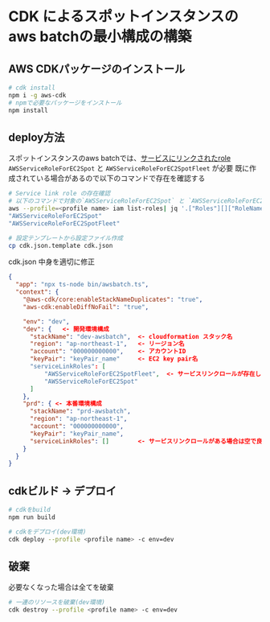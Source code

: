 # CDK によるスポットインスタンスのaws batchの最小構成の構築

## AWS CDKパッケージのインストール
```bash
# cdk install
npm i -g aws-cdk
# npmで必要なパッケージをインストール
npm install
```

## deploy方法

スポットインスタンスのaws batchでは、[サービスにリンクされたrole](https://docs.aws.amazon.com/ja_jp/batch/latest/userguide/spot_fleet_IAM_role.html) `AWSServiceRoleForEC2Spot` と `AWSServiceRoleForEC2SpotFleet` が必要
既に作成されている場合があるので以下のコマンドで存在を確認する
```bash
# Service link role の存在確認
# 以下のコマンドで対象の`AWSServiceRoleForEC2Spot` と `AWSServiceRoleForEC2SpotFleet` が表示されれば存在する
aws --profile=<profile name> iam list-roles| jq '.["Roles"][]["RoleName"]'|grep AWSServiceRoleForEC2
"AWSServiceRoleForEC2Spot"
"AWSServiceRoleForEC2SpotFleet"
```

```bash
# 設定テンプレートから設定ファイル作成
cp cdk.json.template cdk.json
```

cdk.json 中身を適切に修正
```json
{
  "app": "npx ts-node bin/awsbatch.ts",
  "context": {
    "@aws-cdk/core:enableStackNameDuplicates": "true",
    "aws-cdk:enableDiffNoFail": "true",

    "env": "dev",
    "dev": {   <- 開発環境構成
      "stackName": "dev-awsbatch",  <- cloudformation スタック名
      "region": "ap-northeast-1",   <- リージョン名
      "account": "000000000000",    <- アカウントID
      "keyPair": "keyPair_name"     <- EC2 key pair名
      "serviceLinkRoles": [ 
          "AWSServiceRoleForEC2SpotFleet",  <- サービスリンクロールが存在しない場合はここに並べる
          "AWSServiceRoleForEC2Spot" 
      ]
    },
    "prd": { <- 本番環境構成
      "stackName": "prd-awsbatch",
      "region": "ap-northeast-1",
      "account": "000000000000",
      "keyPair": "keyPair_name",
      "serviceLinkRoles": []        <- サービスリンクロールがある場合は空で良い
    }
  }
}
```

## cdkビルド -> デプロイ
```bash
# cdkをbuild
npm run build

# cdkをデプロイ(dev環境)
cdk deploy --profile <profile name> -c env=dev
```

## 破棄

必要なくなった場合は全てを破棄
```bash
# 一連のリソースを破棄(dev環境)
cdk destroy --profile <profile name> -c env=dev
```
